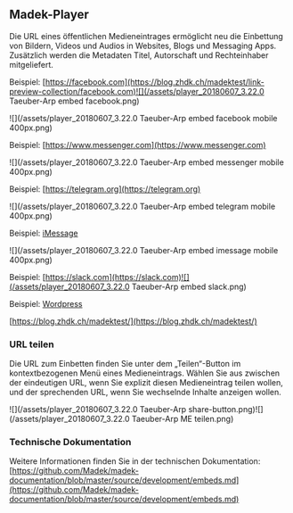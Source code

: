 ## Madek-Player

Die URL eines öffentlichen Medieneintrages ermöglicht neu die Einbettung von Bildern, Videos und Audios in Websites, Blogs und Messaging Apps. Zusätzlich werden die Metadaten Titel, Autorschaft und Rechteinhaber mitgeliefert.



Beispiel: [https://facebook.com](https://blog.zhdk.ch/madektest/link-preview-collection/facebook.com)![](/assets/player_20180607_3.22.0 Taeuber-Arp embed facebook.png)

![](/assets/player_20180607_3.22.0 Taeuber-Arp embed facebook mobile 400px.png)



Beispiel: [https://www.messenger.com](https://www.messenger.com)

![](/assets/player_20180607_3.22.0 Taeuber-Arp embed messenger mobile 400px.png)



Beispiel: [https://telegram.org](https://telegram.org)

![](/assets/player_20180607_3.22.0 Taeuber-Arp embed telegram mobile 400px.png)



Beispiel: [iMessage](https://www.apple.com/iphone/) 

![](/assets/player_20180607_3.22.0 Taeuber-Arp embed imessage mobile 400px.png)



Beispiel: [https://slack.com](https://slack.com)![](/assets/player_20180607_3.22.0 Taeuber-Arp embed slack.png)

Beispiel: [Wordpress](https://wordpress.org/)

[https://blog.zhdk.ch/madektest/](https://blog.zhdk.ch/madektest/)



### **URL teilen**

Die URL zum Einbetten finden Sie unter dem „Teilen“-Button im kontextbezogenen Menü eines Medieneintrags. Wählen Sie aus zwischen der eindeutigen URL, wenn Sie explizit diesen Medieneintrag teilen wollen, und der sprechenden URL, wenn Sie wechselnde Inhalte anzeigen wollen.

![](/assets/player_20180607_3.22.0 Taeuber-Arp share-button.png)![](/assets/player_20180607_3.22.0 Taeuber-Arp ME teilen.png)

### **Technische Dokumentation**

Weitere Informationen finden Sie in der technischen Dokumentation: [https://github.com/Madek/madek-documentation/blob/master/source/development/embeds.md](https://github.com/Madek/madek-documentation/blob/master/source/development/embeds.md)





